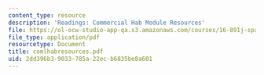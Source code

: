 ```yaml
---
content_type: resource
description: 'Readings: Commercial Hab Module Resources'
file: https://ol-ocw-studio-app-qa.s3.amazonaws.com/courses/16-891j-space-policy-seminar-spring-2003/2dd396b39033785a22ecb6835be8a601_comlhabresources.pdf
file_type: application/pdf
resourcetype: Document
title: comlhabresources.pdf
uid: 2dd396b3-9033-785a-22ec-b6835be8a601
---
```

